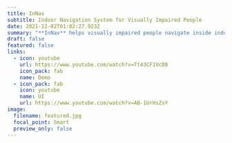 ```yaml
---
title: InNav
subtitle: Indoor Navigation System for Visually Impaired People
date: 2021-12-02T01:02:27.923Z
summary: "**InNav** helps visually impaired people navigate inside indoor environments using audio-based directions. It uses BLE beacons and WiFi signals to locate the user and geomagnetism for estimating heading direction."
draft: false
featured: false
links:
  - icon: youtube
    url: https://www.youtube.com/watch?v=Tt43CF1VcD8
    icon_pack: fab
    name: Demo
  - icon_pack: fab
    icon: youtube
    name: UI
    url: https://www.youtube.com/watch?v=AB-1UrHsZsY
image:
  filename: featured.jpg
  focal_point: Smart
  preview_only: false
---
```

